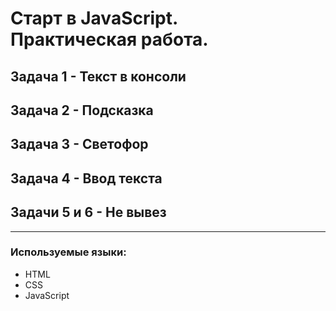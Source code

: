 # Старт в JavaScript. <br> Практическая работа.

## Задача 1 - Текст в консоли

## Задача 2 - Подсказка

## Задача 3 - Светофор

## Задача 4 - Ввод текста

## Задачи 5 и 6 - Не вывез
<hr>

### Используемые языки:

* HTML
* CSS
* JavaScript
